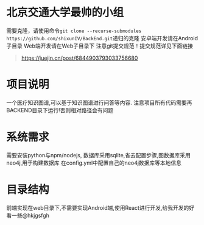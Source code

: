 # 北京交通大学最帅的小组
需要克隆，请使用命令`git clone --recurse-submodules https://github.com/shixunIV/BackEnd.git`递归的克隆
安卓端开发请在Android子目录
Web端开发请在Web子目录下
注意git提交规范！提交规范详见下面链接
>https://juejin.cn/post/6844903793033756680


# 项目说明
一个医疗知识图谱,可以基于知识图谱进行问答等内容.
注意项目所有代码需要再BACKEND目录下运行!否则相对路径会有问题

# 系统需求
需要安装python与npm/nodejs, 数据库采用sqlite,省去配置步骤,图数据库采用neo4j,用于构建数据库
在config.yml中配置自己的neo4j数据库等本地信息


# 目录结构
前端实现在web目录下,不需要实现Android端,使用React进行开发,给我开发的好看一些@hkjgsfgh

